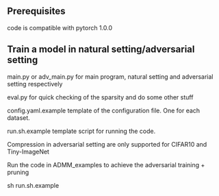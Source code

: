
Prerequisites
-----------------------

code is compatible with pytorch 1.0.0



Train a model in natural setting/adversarial setting
-----------------------


main.py or adv_main.py for main program, natural setting and adversarial setting respectively

eval.py for quick checking of the sparsity and do some other stuff

config.yaml.example template of the configuration file. One for each dataset.

run.sh.example  template script for running the code.


Compression in adversarial setting are only supported for CIFAR10 and Tiny-ImageNet 

Run the code in ADMM_examples to achieve the adversarial training + pruning

sh run.sh.example

